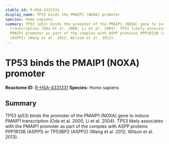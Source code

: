```yaml
---
stable_id: R-HSA-4331331
display_name: TP53 binds the PMAIP1 (NOXA) promoter
species: Homo sapiens
summary: TP53 (p53) binds the promoter of the PMAIP1 (NOXA) gene to induce PMAIP1
  transcription (Oda et al. 2000, Li et al. 2004). TP53 likely associates with the
  PMAIP1 promoter as part of the complex with ASPP proteins PPP1R13B (ASPP1) or TP53BP2
  (ASPP2) (Wang et al. 2012, Wilson et al. 2013).
---
```


# TP53 binds the PMAIP1 (NOXA) promoter
**Reactome ID:** [R-HSA-4331331](https://reactome.org/content/detail/R-HSA-4331331)
**Species:** Homo sapiens

## Summary

TP53 (p53) binds the promoter of the PMAIP1 (NOXA) gene to induce PMAIP1 transcription (Oda et al. 2000, Li et al. 2004). TP53 likely associates with the PMAIP1 promoter as part of the complex with ASPP proteins PPP1R13B (ASPP1) or TP53BP2 (ASPP2) (Wang et al. 2012, Wilson et al. 2013).
